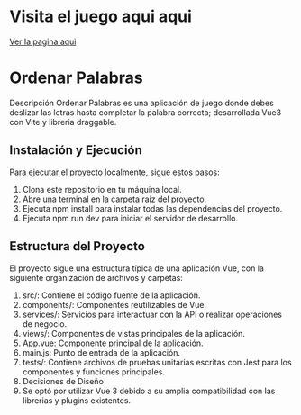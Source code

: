 # Visita el juego aqui aqui 
<a href='https://juandriko.github.io/Ordenar-palabras/'> Ver la pagina aqui </a> 

# Ordenar Palabras
Descripción
Ordenar Palabras es una aplicación de juego donde debes deslizar las letras hasta completar la palabra correcta; desarrollada Vue3 con Vite y libreria draggable.

## Instalación y Ejecución
Para ejecutar el proyecto localmente, sigue estos pasos:

1. Clona este repositorio en tu máquina local.
2. Abre una terminal en la carpeta raíz del proyecto.
3. Ejecuta npm install para instalar todas las dependencias del proyecto.
4. Ejecuta npm run dev para iniciar el servidor de desarrollo.

## Estructura del Proyecto
El proyecto sigue una estructura típica de una aplicación Vue, con la siguiente organización de archivos y carpetas:

1. src/: Contiene el código fuente de la aplicación.
2. components/: Componentes reutilizables de Vue.
3. services/: Servicios para interactuar con la API o realizar operaciones de negocio.
4. views/: Componentes de vistas principales de la aplicación.
5. App.vue: Componente principal de la aplicación.
6. main.js: Punto de entrada de la aplicación.
7. tests/: Contiene archivos de pruebas unitarias escritas con Jest para los componentes y funciones principales.
8. Decisiones de Diseño
9. Se optó por utilizar Vue 3 debido a su amplia compatibilidad con las librerias y plugins existentes.
